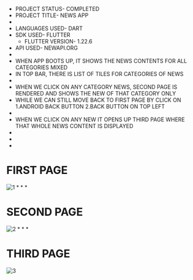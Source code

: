 * PROJECT STATUS- COMPLETED
* PROJECT TITLE- NEWS APP
*
* LANGUAGES USED- DART
* SDK USED- FLUTTER
  * FLUTTER VERSION- 1.22.6
* API USED- NEWAPI.ORG
*
* WHEN APP BOOTS UP, IT SHOWS THE NEWS CONTENTS FOR ALL CATEGORIES MIXED
* IN TOP BAR, THERE IS LIST OF TILES FOR CATEGORIES OF NEWS
* 
* WHEN WE CLICK ON ANY CATEGORY NEWS, SECOND PAGE IS RENDERED AND SHOWS THE NEW OF THAT CATEGORY ONLY
* WHILE WE CAN STILL MOVE BACK TO FIRST PAGE BY CLICK ON 1.ANDROID BACK BUTTON  2.BACK BUTTON ON TOP LEFT
*
* WHEN WE CLICK ON ANY NEW IT OPENS UP THIRD PAGE WHERE THAT WHOLE NEWS CONTENT IS DISPLAYED
*
*
*
# FIRST PAGE
![1](https://user-images.githubusercontent.com/66939062/131225102-908aac2d-d8e2-4619-a061-70f9c01dbd93.jpeg)
*
*
*
# SECOND PAGE
![2](https://user-images.githubusercontent.com/66939062/131225120-a5b9639b-d7e1-4e51-8b41-7676a1c1086a.jpeg)
*
*
*
# THIRD PAGE
![3](https://user-images.githubusercontent.com/66939062/131225143-dc232bd8-7d13-4400-a5e4-33a509ef9b6b.jpeg)


